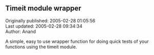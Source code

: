 ## Timeit module wrapper  
Originally published: 2005-02-28 01:05:56  
Last updated: 2005-02-28 09:34:34  
Author: Anand   
  
A simple, easy to use wrapper function for doing quick tests
of your functions using the timeit module.